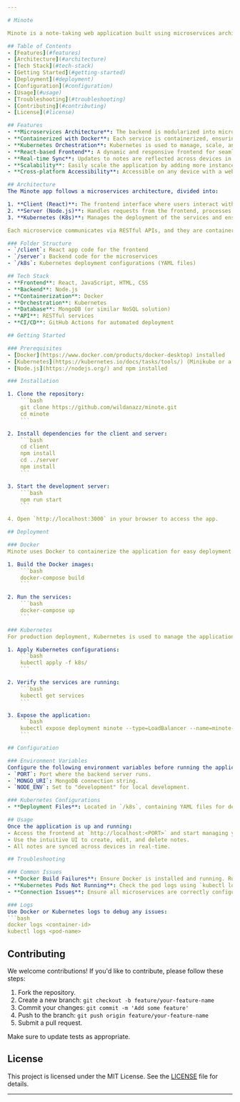 ```yaml
---

# Minote

Minote is a note-taking web application built using microservices architecture, designed for ease of use, scalability, and flexibility. This application allows users to create, edit, and manage their notes efficiently while ensuring smooth deployment and scaling with Kubernetes and Docker.

## Table of Contents
- [Features](#features)
- [Architecture](#architecture)
- [Tech Stack](#tech-stack)
- [Getting Started](#getting-started)
- [Deployment](#deployment)
- [Configuration](#configuration)
- [Usage](#usage)
- [Troubleshooting](#troubleshooting)
- [Contributing](#contributing)
- [License](#license)

## Features
- **Microservices Architecture**: The backend is modularized into microservices, each handling distinct functionalities, improving maintainability.
- **Containerized with Docker**: Each service is containerized, ensuring consistency across different environments.
- **Kubernetes Orchestration**: Kubernetes is used to manage, scale, and load balance the microservices.
- **React-based Frontend**: A dynamic and responsive frontend for seamless note management.
- **Real-time Sync**: Updates to notes are reflected across devices in real-time.
- **Scalability**: Easily scale the application by adding more instances of microservices as needed.
- **Cross-platform Accessibility**: Accessible on any device with a web browser.

## Architecture
The Minote app follows a microservices architecture, divided into:

1. **Client (React)**: The frontend interface where users interact with the app.
2. **Server (Node.js)**: Handles requests from the frontend, processes data, and interacts with the database.
3. **Kubernetes (K8s)**: Manages the deployment of the services and ensures high availability.

Each microservice communicates via RESTful APIs, and they are containerized using Docker.

### Folder Structure
- `/client`: React app code for the frontend
- `/server`: Backend code for the microservices
- `/k8s`: Kubernetes deployment configurations (YAML files)

## Tech Stack
- **Frontend**: React, JavaScript, HTML, CSS
- **Backend**: Node.js
- **Containerization**: Docker
- **Orchestration**: Kubernetes
- **Database**: MongoDB (or similar NoSQL solution)
- **API**: RESTful services
- **CI/CD**: GitHub Actions for automated deployment

## Getting Started

### Prerequisites
- [Docker](https://www.docker.com/products/docker-desktop) installed
- [Kubernetes](https://kubernetes.io/docs/tasks/tools/) (Minikube or a cloud provider like GKE, EKS, or AKS)
- [Node.js](https://nodejs.org/) and npm installed

### Installation

1. Clone the repository:
    ```bash
    git clone https://github.com/wildanazz/minote.git
    cd minote
    ```

2. Install dependencies for the client and server:
    ```bash
    cd client
    npm install
    cd ../server
    npm install
    ```

3. Start the development server:
    ```bash
    npm run start
    ```

4. Open `http://localhost:3000` in your browser to access the app.

## Deployment

### Docker
Minote uses Docker to containerize the application for easy deployment across different environments.

1. Build the Docker images:
    ```bash
    docker-compose build
    ```

2. Run the services:
    ```bash
    docker-compose up
    ```

### Kubernetes
For production deployment, Kubernetes is used to manage the application’s services.

1. Apply Kubernetes configurations:
    ```bash
    kubectl apply -f k8s/
    ```

2. Verify the services are running:
    ```bash
    kubectl get services
    ```

3. Expose the application:
    ```bash
    kubectl expose deployment minote --type=LoadBalancer --name=minote-service
    ```

## Configuration

### Environment Variables
Configure the following environment variables before running the application:
- `PORT`: Port where the backend server runs.
- `MONGO_URI`: MongoDB connection string.
- `NODE_ENV`: Set to "development" for local development.

### Kubernetes Configurations
- **Deployment Files**: Located in `/k8s`, containing YAML files for defining pods, services, and scaling configurations.

## Usage
Once the application is up and running:
- Access the frontend at `http://localhost:<PORT>` and start managing your notes.
- Use the intuitive UI to create, edit, and delete notes.
- All notes are synced across devices in real-time.

## Troubleshooting

### Common Issues
- **Docker Build Failures**: Ensure Docker is installed and running. Run `docker info` to check.
- **Kubernetes Pods Not Running**: Check the pod logs using `kubectl logs <pod-name>`.
- **Connection Issues**: Ensure all microservices are correctly configured to communicate with each other via their respective endpoints.

### Logs
Use Docker or Kubernetes logs to debug any issues:
```bash
docker logs <container-id>
kubectl logs <pod-name>
```

## Contributing
We welcome contributions! If you'd like to contribute, please follow these steps:

1. Fork the repository.
2. Create a new branch: `git checkout -b feature/your-feature-name`
3. Commit your changes: `git commit -m 'Add some feature'`
4. Push to the branch: `git push origin feature/your-feature-name`
5. Submit a pull request.

Make sure to update tests as appropriate.

## License
This project is licensed under the MIT License. See the [LICENSE](LICENSE) file for details.

---
```

